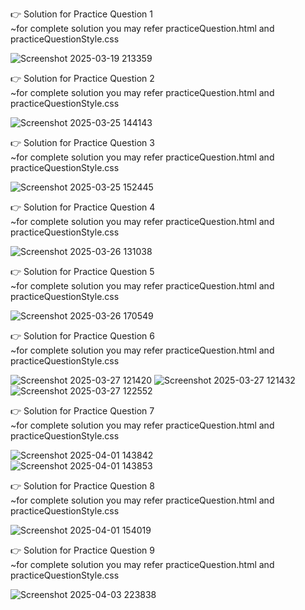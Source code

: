 👉 Solution for Practice Question 1 <br>
~for complete solution you may refer practiceQuestion.html and practiceQuestionStyle.css

![Screenshot 2025-03-19 213359](https://github.com/user-attachments/assets/509d7846-3b96-4524-ada1-09e79c396639)

👉 Solution for Practice Question 2 <br>
~for complete solution you may refer practiceQuestion.html and practiceQuestionStyle.css

![Screenshot 2025-03-25 144143](https://github.com/user-attachments/assets/10cf4e47-f428-4cde-a450-8915b3b12b3d)

👉 Solution for Practice Question 3 <br>
~for complete solution you may refer practiceQuestion.html and practiceQuestionStyle.css

![Screenshot 2025-03-25 152445](https://github.com/user-attachments/assets/8440103a-7301-4d9e-adf3-c39e725580ee)

👉 Solution for Practice Question 4 <br>
~for complete solution you may refer practiceQuestion.html and practiceQuestionStyle.css

![Screenshot 2025-03-26 131038](https://github.com/user-attachments/assets/4b75f69a-59da-417f-af5c-31f09c049da6)

👉 Solution for Practice Question 5 <br>
~for complete solution you may refer practiceQuestion.html and practiceQuestionStyle.css

![Screenshot 2025-03-26 170549](https://github.com/user-attachments/assets/de6c9e0a-ffea-4e2e-9a29-ab2464ccf2e3)

👉 Solution for Practice Question 6 <br>
~for complete solution you may refer practiceQuestion.html and practiceQuestionStyle.css

![Screenshot 2025-03-27 121420](https://github.com/user-attachments/assets/6abf3ff6-6000-4ea9-83aa-1d40211f9a4f)
![Screenshot 2025-03-27 121432](https://github.com/user-attachments/assets/84e6bd80-1887-46da-bf72-0e66010735e0) <br>
![Screenshot 2025-03-27 122552](https://github.com/user-attachments/assets/ea1b8db3-d643-46f8-8d65-807d9add5025)

👉 Solution for Practice Question 7 <br>
~for complete solution you may refer practiceQuestion.html and practiceQuestionStyle.css

![Screenshot 2025-04-01 143842](https://github.com/user-attachments/assets/f98f67a0-989f-4cae-8eb9-c2503928e9bc) <br>
![Screenshot 2025-04-01 143853](https://github.com/user-attachments/assets/1fb0c2a6-4517-47b8-9d1e-fd4e6affd154) 

👉 Solution for Practice Question 8 <br>
~for complete solution you may refer practiceQuestion.html and practiceQuestionStyle.css

![Screenshot 2025-04-01 154019](https://github.com/user-attachments/assets/38aa4f79-678b-4168-a9b5-956aa851cc91)

👉 Solution for Practice Question 9 <br>
~for complete solution you may refer practiceQuestion.html and practiceQuestionStyle.css

![Screenshot 2025-04-03 223838](https://github.com/user-attachments/assets/d2149067-c86a-4d40-8863-ea1e515a9210)

